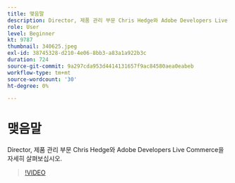 ```yaml
---
title: 맺음말
description: Director, 제품 관리 부문 Chris Hedge와 Adobe Developers Live Commerce을 자세히 살펴보십시오.
role: User
level: Beginner
kt: 9787
thumbnail: 340625.jpeg
exl-id: 38745328-d210-4e06-8bb3-a83a1a922b3c
duration: 724
source-git-commit: 9a297cda953d4414131657f9ac84580aea0eabeb
workflow-type: tm+mt
source-wordcount: '30'
ht-degree: 0%

---
```


# 맺음말

Director, 제품 관리 부문 Chris Hedge와 Adobe Developers Live Commerce을 자세히 살펴보십시오.

>[!VIDEO](https://video.tv.adobe.com/v/340625/?quality=12&learn=on)

